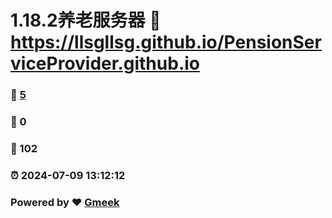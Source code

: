 # 1.18.2养老服务器 :link: https://llsgllsg.github.io/PensionServiceProvider.github.io 
### :page_facing_up: [5](https://llsgllsg.github.io/PensionServiceProvider.github.io/tag.html) 
### :speech_balloon: 0 
### :hibiscus: 102 
### :alarm_clock: 2024-07-09 13:12:12 
### Powered by :heart: [Gmeek](https://github.com/Meekdai/Gmeek)

